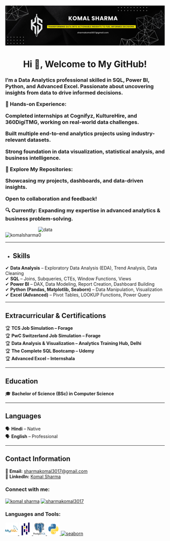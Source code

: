 ![logo](https://github.com/KomalSharma0/KomalSharma0/blob/main/Linkedin%20Cover%202.png)
<h1 align="center">Hi 👋, Welcome to My GitHub!</h1>
<h3 align="left">I’m a Data Analytics professional skilled in SQL, Power BI, Python, and Advanced Excel. Passionate about uncovering insights from data to drive informed decisions.


🚀 Hands-on Experience:

Completed internships at Cognifyz, KultureHire, and 360DigiTMG, working on real-world data challenges.

Built multiple end-to-end analytics projects using industry-relevant datasets.

Strong foundation in data visualization, statistical analysis, and business intelligence.

📂 Explore My Repositories:

Showcasing my projects, dashboards, and data-driven insights.

Open to collaboration and feedback!

🔍 Currently: Expanding my expertise in advanced analytics & business problem-solving.</h3>


<img align="right" alt="data" width="400" src="https://encrypted-tbn0.gstatic.com/images?q=tbn:ANd9GcSZ4tZIpnpWDjq1RQPChmU38a6eRTVbKmMK3g&s">

<p align="left"> <img src="https://komarev.com/ghpvc/?username=komalsharma0&label=Profile%20views&color=0e75b6&style=flat" alt="komalsharma0" /> </p>

---

- ## Skills

✔ **Data Analysis** – Exploratory Data Analysis (EDA), Trend Analysis, Data Cleaning  
✔ **SQL** – Joins, Subqueries, CTEs, Window Functions, Views  
✔ **Power BI** – DAX, Data Modeling, Report Creation, Dashboard Building  
✔ **Python (Pandas, Matplotlib, Seaborn)** – Data Manipulation, Visualization  
✔ **Excel (Advanced)** – Pivot Tables, LOOKUP Functions, Power Query 

---

## Extracurricular & Certifications

🏆 **TCS Job Simulation – Forage**  
🏆 **PwC Switzerland Job Simulation – Forage**  
🏆 **Data Analysis & Visualization – Analytics Training Hub, Delhi**  
🏆 **The Complete SQL Bootcamp – Udemy**  
🏆 **Advanced Excel – Internshala**  

---

## Education

🎓 **Bachelor of Science (BSc) in Computer Science**  

---

## Languages

🗣 **Hindi** – Native  
🗣 **English** – Professional  

---

## Contact Information

📧 **Email:** [sharmakomal3017@gmail.com](mailto:sharmakomal3017@gmail.com)  
🔗 **LinkedIn:** [Komal Sharma](https://www.linkedin.com/in/komalsharma-insights/)  


<h3 align="left">Connect with me:</h3>
<p align="left">
<a href="https://linkedin.com/in/komal-sharma-189823263" target="blank"><img align="center" src="https://raw.githubusercontent.com/rahuldkjain/github-profile-readme-generator/master/src/images/icons/Social/linked-in-alt.svg" alt="komal sharma" height="30" width="40" /></a>
<a href="https://www.hackerrank.com/sharmakomal3017" target="blank"><img align="center" src="https://raw.githubusercontent.com/rahuldkjain/github-profile-readme-generator/master/src/images/icons/Social/hackerrank.svg" alt="sharmakomal3017" height="30" width="40" /></a>
</p>

<h3 align="left">Languages and Tools:</h3>
<p align="left"> <a href="https://www.mysql.com/" target="_blank" rel="noreferrer"> <img src="https://raw.githubusercontent.com/devicons/devicon/master/icons/mysql/mysql-original-wordmark.svg" alt="mysql" width="40" height="40"/> </a> <a href="https://pandas.pydata.org/" target="_blank" rel="noreferrer"> <img src="https://raw.githubusercontent.com/devicons/devicon/2ae2a900d2f041da66e950e4d48052658d850630/icons/pandas/pandas-original.svg" alt="pandas" width="40" height="40"/> </a> <a href="https://www.postgresql.org" target="_blank" rel="noreferrer"> <img src="https://raw.githubusercontent.com/devicons/devicon/master/icons/postgresql/postgresql-original-wordmark.svg" alt="postgresql" width="40" height="40"/> </a> <a href="https://www.python.org" target="_blank" rel="noreferrer"> <img src="https://raw.githubusercontent.com/devicons/devicon/master/icons/python/python-original.svg" alt="python" width="40" height="40"/> </a> <a href="https://seaborn.pydata.org/" target="_blank" rel="noreferrer"> <img src="https://seaborn.pydata.org/_images/logo-mark-lightbg.svg" alt="seaborn" width="40" height="40"/> </a> </p>


